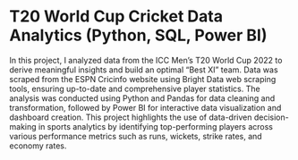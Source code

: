 # T20 World Cup Cricket Data Analytics (Python, SQL, Power BI) 
In this project, I analyzed data from the ICC Men’s T20 World Cup 2022 to derive meaningful insights and build an optimal “Best XI” team. Data was scraped from the ESPN Cricinfo website using Bright Data web scraping tools, ensuring up-to-date and comprehensive player statistics. The analysis was conducted using Python and Pandas for data cleaning and transformation, followed by Power BI for interactive data visualization and dashboard creation. This project highlights the use of data-driven decision-making in sports analytics by identifying top-performing players across various performance metrics such as runs, wickets, strike rates, and economy rates.
